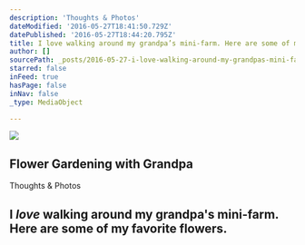 ```yaml
---
description: 'Thoughts & Photos'
dateModified: '2016-05-27T18:41:50.729Z'
datePublished: '2016-05-27T18:44:20.795Z'
title: I love walking around my grandpa’s mini-farm. Here are some of my favorite flowers.
author: []
sourcePath: _posts/2016-05-27-i-love-walking-around-my-grandpas-mini-farm-here-are-some.md
starred: false
inFeed: true
hasPage: false
inNav: false
_type: MediaObject

---
```

<article style=""><img src="https://the-grid-user-content.s3-us-west-2.amazonaws.com/54684086-f92a-4c93-a3aa-8aaa5e2f3b8b.jpg" /><h1>Flower Gardening with Grandpa</h1><p>Thoughts &amp; Photos</p></article>

## I _love_ walking around my grandpa's mini-farm. Here are some of my favorite flowers.